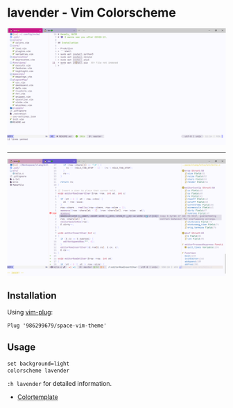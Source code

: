 # lavender - Vim Colorscheme

![image-20200822191417615](https://github.com/986299679/pictures/blob/master/image-20200822191417615.png)

---

![image-20200822191441192](https://github.com/986299679/pictures/blob/master/image-20200822191441192.png)

## Installation

Using [vim-plug](https://github.com/junegunn/vim-plug):

```vim
Plug '986299679/space-vim-theme'
```

## Usage

```vim
set background=light
colorscheme lavender
```

`:h lavender` for detailed information.

- [Colortemplate](https://github.com/lifepillar/vim-colortemplate)
